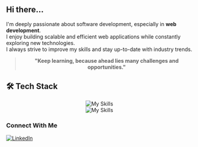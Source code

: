 ## Hi there...

I'm deeply passionate about software development, especially in **web development**.  
I enjoy building scalable and efficient web applications while constantly exploring new technologies.  
I always strive to improve my skills and stay up-to-date with industry trends.  

<div align="center">
  
> **"Keep learning, because ahead lies many challenges and opportunities."**  

</div>

## 🛠 Tech Stack  

<div align="center">

![My Skills](https://skillicons.dev/icons?i=go,laravel,postgres,mysql,redis,html,css)  
![My Skills](https://skillicons.dev/icons?i=postman,git,github,linux)  

</div>

### Connect With Me  

<div align="left">

[![LinkedIn](https://skillicons.dev/icons?i=linkedin)](https://www.linkedin.com/in/nova-dwiyanto/)

</div>
